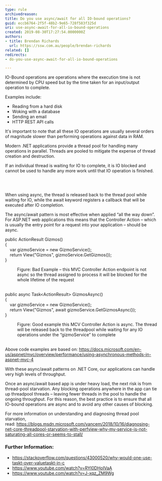 ```yaml
---
type: rule
archivedreason: 
title: Do you use async/await for all IO-bound operations?
guid: eccb6764-2f5f-48b2-9e65-728f583f325d
uri: use-async-await-for-all-io-bound-operations
created: 2019-08-30T17:27:54.0000000Z
authors:
- title: Brendan Richards
  url: https://ssw.com.au/people/brendan-richards
related: []
redirects:
- do-you-use-async-await-for-all-io-bound-operations

---
```



<p>IO-Bound operations are operations where the execution time is not determined by CPU speed but by the time taken for an input/output operation to complete.​</p><p>​​​​Examples include&#58;</p><div><div><ul><li>Reading from a hard disk</li><li>Woking with a database</li><li>Sending an email<br></li><li>HTTP REST API&#160;calls<br></li></ul><p>It's important to note that all these IO operations are usually several orders of magnitude slower than performing operations against data in RAM.</p><p>Modern .NET applications provide a thread pool for handling many operations in parallel. Threads are pooled to mitigate the expense of thread creation and destruction.</p><p>If an individual thread is waiting for IO to complete, it is IO blocked and cannot be used to handle any more work until that IO operation is finished.<br></p></div></div>
<br><excerpt class='endintro'></excerpt><br>
<p>​When using async, the thread is released back to the thread pool while waiting for IO, while the await keyword registers a callback that will be executed after IO completion.</p><p>The async/await pattern is most effective when applied “all the way down”. For ASP.NET web applications this means that the Controller Action – which is usually the entry point for a request into your application – should be async.<br></p><p class="ssw15-rteElement-CodeArea">public ActionResult Gizmos()<br>&#123;<br>&#160;&#160;&#160; var gizmoService = new GizmoService();<br>&#160;&#160;&#160; return View(&quot;Gizmos&quot;, gizmoService.GetGizmos());<br>&#125;</p><dd class="ssw15-rteElement-FigureBad">Figure&#58; Bad Example – this MVC Controller Action endpoint is not async so the thread assigned to process it will be blocked for the whole lifetime of the request​<br></dd><p class="ssw15-rteElement-CodeArea"> 
   <br>public async Task&lt;ActionResult&gt; GizmosAsync()<br>&#123;<br>&#160;&#160;&#160; var gizmoService = new GizmoService();<br>&#160;&#160;&#160; return View(&quot;Gizmos&quot;, await gizmoService.GetGizmosAsync());<br>&#125;</p><dd class="ssw15-rteElement-FigureGood">Figure&#58; Good example this MCV Controller Action is async. The thread will be released back to the threadpool while waiting for any IO operations under the “gizmoService” to complete&#160;<br></dd><p> 
   <br>Above code examples are based on&#58; 
   <a href="https&#58;//docs.microsoft.com/en-us/aspnet/mvc/overview/performance/using-asynchronous-methods-in-aspnet-mvc-4">https&#58;//docs.microsoft.com/en-us/aspnet/mvc/overview/performance/using-asynchronous-methods-in-aspnet-mvc-4</a></p><p>With these async/await patterns on .NET​ Core, our applications can handle very high levels of throughput.</p><p>Once an async/await based app is under heavy load, the next risk is from thread-pool starvation. Any blocking operations anywhere in the app can tie up threadpool threads – leaving fewer threads in the pool to handle the ongoing throughput. For this reason, the best practice is to ensure that all IO-bound operations are async and to avoid any other causes of blocking.</p><p>​For more information on understanding and diagnosing thread pool starvation, read&#58;&#160;<a href="https&#58;//blogs.msdn.microsoft.com/vancem/2018/10/16/diagnosing-net-core-threadpool-starvation-with-perfview-why-my-service-is-not-saturating-all-cores-or-seems-to-stall/">https&#58;//blogs.msdn.microsoft.com/vancem/2018/10/16/diagnosing-net-core-threadpool-starvation-with-perfview-why-my-service-is-not-saturating-all-cores-or-seems-to-stall/</a><br></p><h3 class="ssw15-rteElement-H3">Further Information&#58;​<br></h3><ul><li>
      <a href="https&#58;//stackoverflow.com/questions/43000520/why-would-one-use-taskt-over-valuetaskt-in-c">https&#58;//stackoverflow.com/questions/43000520/why-would-one-use-taskt-over-valuetaskt-in-c</a></li><li>
      <a href="https&#58;//www.youtube.com/watch?v=RYI0DHoIVaA">https&#58;//www.youtube.com/watch?v=RYI0DHoIVaA</a></li><li>
      <a href="https&#58;//www.youtube.com/watch?v=J-xqz_ZM9Wg">https&#58;//www.youtube.com/watch?v=J-xqz_ZM9Wg</a><br></li></ul>


